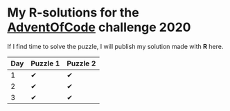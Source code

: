 # My **R**-solutions for the [AdventOfCode](https://adventofcode.com/) challenge 2020

If I find time to solve the puzzle, I will publish my solution made with **R** here.

|Day|Puzzle 1|Puzzle 2|
|---|---|---|
| 1 |  &#10004; |  &#10004; |
| 2 |  &#10004; | &#10004;  |
| 3 | &#10004;  |  &#10004; |